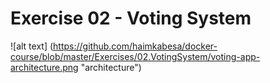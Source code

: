 # Exercise 02 - Voting System

![alt text] (https://github.com/haimkabesa/docker-course/blob/master/Exercises/02.VotingSystem/voting-app-architecture.png "architecture")